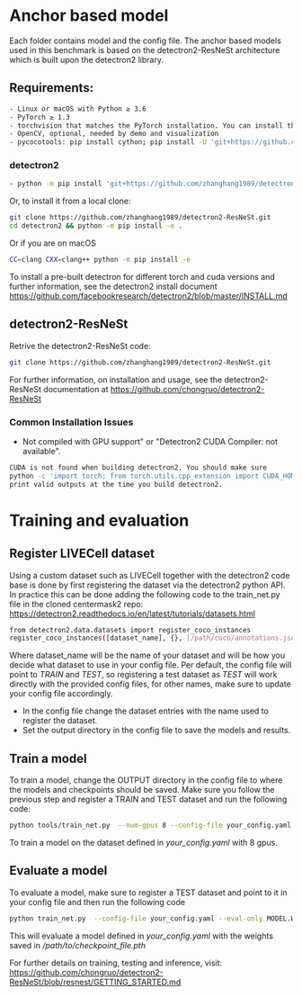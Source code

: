 # Anchor based model
Each folder contains model and the config file.
The anchor based models used in this benchmark is based on the detectron2-ResNeSt architecture which is built upon the detectron2 library.
## Requirements:
```sh
- Linux or macOS with Python ≥ 3.6
- PyTorch ≥ 1.3
- torchvision that matches the PyTorch installation. You can install them together at pytorch.org to make sure of this.
- OpenCV, optional, needed by demo and visualization
- pycocotools: pip install cython; pip install -U 'git+https://github.com/cocodataset/cocoapi.git#subdirectory=PythonAPI'
```
### detectron2
```sh
- python -m pip install 'git+https://github.com/zhanghang1989/detectron2-ResNeSt.git'
```
Or, to install it from a local clone:
```sh
git clone https://github.com/zhanghang1989/detectron2-ResNeSt.git
cd detectron2 && python -m pip install -e .
```
Or if you are on macOS
```sh
CC=clang CXX=clang++ python -m pip install -e 
```
To install a pre-built detectron for different torch and cuda versions and further information, see the detectron2 install document 
https://github.com/facebookresearch/detectron2/blob/master/INSTALL.md

## detectron2-ResNeSt
Retrive the detectron2-ResNeSt code:
```sh
git clone https://github.com/zhanghang1989/detectron2-ResNeSt.git
```
For further information, on installation and usage, see the detectron2-ResNeSt documentation at https://github.com/chongruo/detectron2-ResNeSt

### Common Installation Issues
- Not compiled with GPU support" or "Detectron2 CUDA Compiler: not available".
```sh
CUDA is not found when building detectron2. You should make sure
python -c 'import torch; from torch.utils.cpp_extension import CUDA_HOME; print(torch.cuda.is_available(), CUDA_HOME)'
print valid outputs at the time you build detectron2.
```
# Training and evaluation

## Register LIVECell dataset

Using a custom dataset such as LIVECell together with the detectron2 code base is done by first registering the dataset via the detectron2 python API. In practice this can be done adding the following code to the train_net.py file in the cloned centermask2 repo:
https://detectron2.readthedocs.io/en/latest/tutorials/datasets.html
```sh
from detectron2.data.datasets import register_coco_instances
register_coco_instances([dataset_name], {}, [/path/coco/annotations.json], [path/to/image/dir])
```
Where dataset_name will be the name of your dataset and will be how you decide what dataset to use in your config file. Per default, the config file will point to *TRAIN* and *TEST*, so registering a test dataset as *TEST* will work directly with the provided config files, for other names, make sure to update your config file accordingly.

- In the config file change the dataset entries with the name used to register the dataset.
- Set the output directory in the config file to save the models and results.

## Train a model

To train a model, change the OUTPUT directory in the config file to where the models and checkpoints should be saved. Make sure you follow the previous step and register a TRAIN and TEST dataset and run the following code:
```sh
python tools/train_net.py  --num-gpus 8 --config-file your_config.yaml
```
To train a model on the dataset defined in *your_config.yaml* with 8 gpus.

## Evaluate a model
To evaluate a model, make sure to register a TEST dataset and point to it in your config file and then run the following code
```sh
python train_net.py  --config-file your_config.yaml --eval-only MODEL.WEIGHTS /path/to/checkpoint_file.pth
```
This will evaluate a model defined in *your_config.yaml* with the weights saved in */path/to/checkpoint_file.pth*

For further details on training, testing and inference, visit: https://github.com/chongruo/detectron2-ResNeSt/blob/resnest/GETTING_STARTED.md

